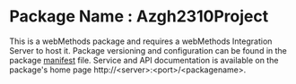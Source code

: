 # Package Name : Azgh2310Project
This is a webMethods package and requires a webMethods Integration Server to host it. Package versioning and configuration can be found in the package [manifest](./Azgh2310Project/manifest.v3) file. Service and API documentation is available on the package's home page http://&lt;server&gt;:&lt;port&gt;/&lt;packagename>.